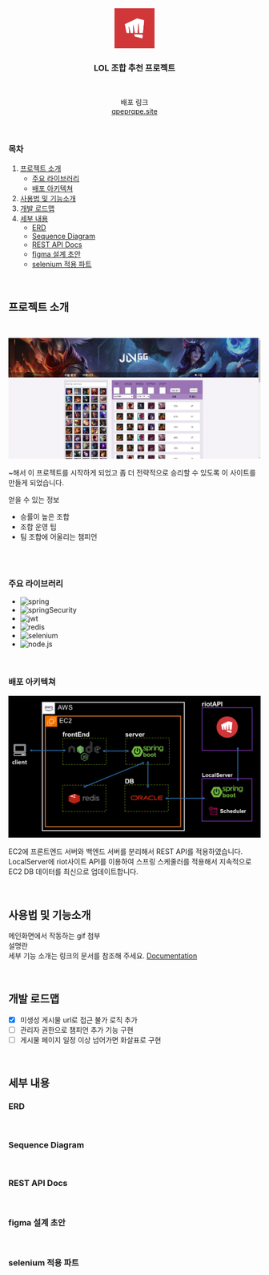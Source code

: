 <div align="center">
	<img src="/images/riotLogo.png" alt="Logo" width="80" height="80">

  <h3>LOL 조합 추천 프로젝트</h3>
  <br />
  <p>
    배포 링크
    <br />
    <a href="http://qpeprqpe.site">qpeprqpe.site</a>
  </p>
</div>
<br />

### 목차
1. [프로젝트 소개](#프로젝트-소개)
    - [주요 라이브러리](#주요-라이브러리)
    - [배포 아키텍쳐](#배포-아키텍쳐)
2. [사용법 및 기능소개](#사용법-및-기능소개)
3. [개발 로드맵](#개발-로드맵)
4. [세부 내용](#세부-내용)
    - [ERD](#ERD)
    - [Sequence Diagram](#sequence-diagram)
    - [REST API Docs](#rest-api-docs)
    - [figma 설계 초안](#figma-설계-초안)
    - [selenium 적용 파트](#selenium-적용-파트)
<br />

## 프로젝트 소개
<br />

![메인화면](/images/mainPage.png)

~해서 이 프로젝트를 시작하게 되었고 좀 더 전략적으로 승리할 수 있도록 이 사이트를 만들게 되었습니다.

얻을 수 있는 정보
- 승률이 높은 조합
- 조합 운영 팁
- 팀 조합에 어울리는 챔피언

<br />
<br />

### 주요 라이브러리

- ![spring](https://img.shields.io/badge/spring-6DB33F?style=for-the-badge&logo=spring&logoColor=white)
- ![springSecurity](https://img.shields.io/badge/springsecurity-6DB33F?style=for-the-badge&logo=springsecurity&logoColor=white)
- ![jwt](https://img.shields.io/badge/jwt-000000?style=for-the-badge&logo=jsonwebtokens&logoColor=white)
- ![redis](https://img.shields.io/badge/redis-DC382D?style=for-the-badge&logo=redis&logoColor=white)
- ![selenium](https://img.shields.io/badge/selenium-43B02A?style=for-the-badge&logo=selenium&logoColor=white)
- ![node.js](https://img.shields.io/badge/node.js-339933?style=for-the-badge&logo=node.js&logoColor=white)

<br />

### 배포 아키텍쳐

![배포아키텍쳐](/images/architecture.png)

EC2에 프론트엔드 서버와 백엔드 서버를 분리해서 REST API를 적용하였습니다.
<br />
LocalServer에 riot사이트 API를 이용하여 스프링 스케줄러를 적용해서 지속적으로 EC2 DB 데이터를 최신으로 업데이트합니다.

<br />

## 사용법 및 기능소개

메인화면에서 작동하는 gif 첨부
<br />
설명란
<br />
세부 기능 소개는 링크의 문서를 참조해 주세요. <a href="https://zircon-moat-99e.notion.site/59948773811147a9b44c639823b64394?pvs=4">Documentation</a>

<br />

## 개발 로드맵
- [X] 미생성 게시물 url로 접근 불가 로직 추가
- [ ] 관리자 권한으로 챔피언 추가 기능 구현
- [ ] 게시물 페이지 일정 이상 넘어가면 화살표로 구현

<br />

## 세부 내용

### ERD

<br />

### Sequence Diagram

<br />

### REST API Docs

<br />

### figma 설계 초안

<br />

### selenium 적용 파트
